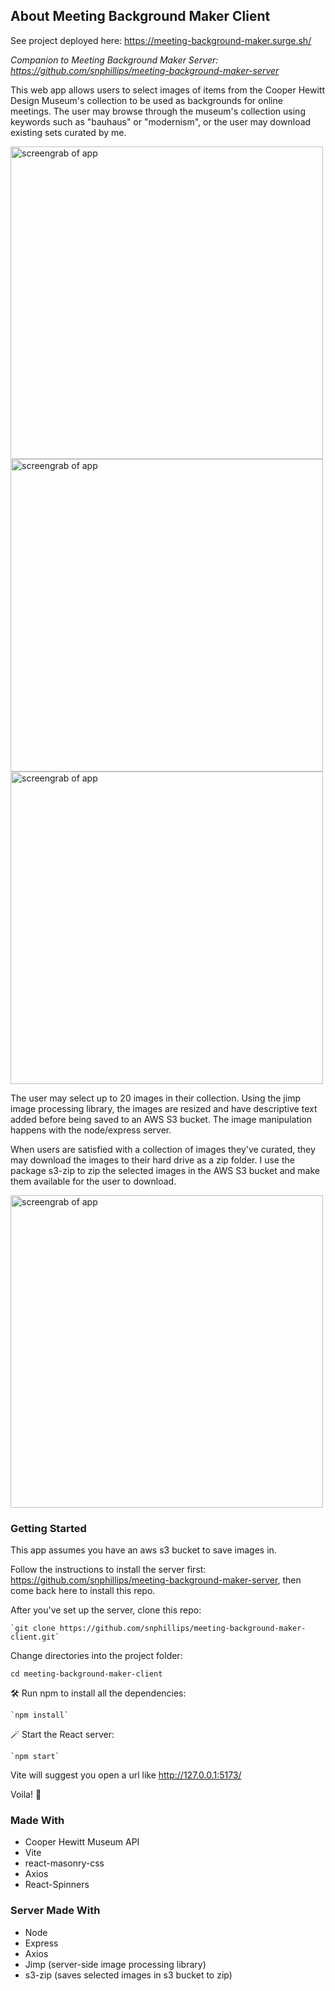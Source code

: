## About Meeting Background Maker Client

See project deployed here: https://meeting-background-maker.surge.sh/ 

_Companion to Meeting Background Maker Server: https://github.com/snphillips/meeting-background-maker-server_

This web app allows users to select images of items from the Cooper Hewitt Design Museum's collection to be used as backgrounds for online meetings. The user may browse through the museum's collection using keywords such as "bauhaus" or "modernism", or the user may download existing sets curated by me.

<img src="https://i.imgur.com/4mN13AS.png" width="500" alt="screengrab of app">
<img src="https://i.imgur.com/zePmX1v.png" width="500" alt="screengrab of app">
<img src="https://i.imgur.com/zIvwMoR.png" width="500" alt="screengrab of app">

The user may select up to 20 images in their collection. Using the jimp image processing library, the images are resized and have descriptive text added before being saved to an AWS S3 bucket. The image manipulation happens with the node/express server.

When users are satisfied with a collection of images they've curated, they may download the images to their hard drive as a zip folder. I use the package s3-zip to zip the selected images in the AWS S3 bucket and make them available for the user to download.

<img src="https://i.imgur.com/mxxNYyW.png" width="500" alt="screengrab of app">

### Getting Started

This app assumes you have an aws s3 bucket to save images in. 

Follow the instructions to install the server first: https://github.com/snphillips/meeting-background-maker-server,
then come back here to install this repo.

After you've set up the server, clone this repo:

`````````
`git clone https://github.com/snphillips/meeting-background-maker-client.git`
`````````
 
Change directories into the project folder:

`````````
cd meeting-background-maker-client
`````````


🛠 Run npm to install all the dependencies:

`````````
`npm install`
`````````

🪄 Start the React server:

`````````
`npm start`
`````````
Vite will suggest you open a url like http://127.0.0.1:5173/ 

Voila! 🥂


### Made With
* Cooper Hewitt Museum API
* Vite
* react-masonry-css
* Axios
* React-Spinners

### Server Made With
* Node
* Express
* Axios
* Jimp (server-side image processing library)
* s3-zip (saves selected images in s3 bucket to zip)

